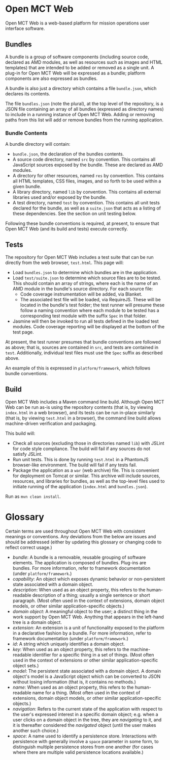 # Open MCT Web

Open MCT Web is a web-based platform for mission operations user interface
software.

## Bundles

A bundle is a group of software components (including source code, declared
as AMD modules, as well as resources such as images and HTML templates)
that are intended to be added or removed as a single unit. A plug-in for
Open MCT Web will be expressed as a bundle; platform components are also
expressed as bundles.

A bundle is also just a directory which contains a file `bundle.json`,
which declares its contents.

The file `bundles.json` (note the plural), at the top level of the
repository, is a JSON file containing an array of all bundles (expressed as
directory names) to include in a running instance of Open MCT Web. Adding or
removing paths from this list will add or remove bundles from the running
application.

### Bundle Contents

A bundle directory will contain:

* `bundle.json`, the declaration of the bundles contents.
* A source code directory, named `src` by convention. This contains all
  JavaScript sources exposed by the bundle. These are declared as
  AMD modules.
* A directory for other resources, named `res` by convention. This
  contains all HTML templates, CSS files, images, and so forth to be
  used within a given bundle.
* A library directory, named `lib` by convention. This contains all
  external libraries used and/or exposed by the bundle.
* A test directory, named `test` by convention. This contains all unit
  tests declared for the bundle, as well as a `suite.json` that acts
  as a listing of these dependencies. See the section on unit testing
  below.

Following these bundle conventions is required, at present, to ensure
that Open MCT Web (and its build and tests) execute correctly.

## Tests

The repository for Open MCT Web includes a test suite that can be run
directly from the web browser, `test.html`. This page will:

* Load `bundles.json` to determine which bundles are in the application.
* Load `test/suite.json` to determine which source files are to be tested.
  This should contain an array of strings, where each is the name of an
  AMD module in the bundle's source directory. For each source file:
  * Code coverage instrumentation will be added, via Blanket.
  * The associated test file will be loaded, via RequireJS. These will
    be located in the bundle's test folder; the test runner will presume
    these follow a naming convention where each module to be tested has a
    corresponding test module with the suffix `Spec` in that folder.
* Jasmine will then be invoked to run all tests defined in the loaded
  test modules. Code coverage reporting will be displayed at the bottom
  of the test page.

At present, the test runner presumes that bundle conventions are followed
as above; that is, sources are contained in `src`, and tests are contained
in `test`. Additionally, individual test files must use the `Spec` suffix
as described above.

An example of this is expressed in `platform/framework`, which follows
bundle conventions.

## Build

Open MCT Web includes a Maven command line build. Although Open MCT Web
can be run as-is using the repository contents (that is, by viewing
`index.html` in a web browser), and its tests can be run in-place
similarly (that is, by viewing `test.html` in a browser), the command
line build allows machine-driven verification and packaging.

This build will:

* Check all sources (excluding those in directories named `lib`) with
  JSLint for code style compliance. The build will fail if any sources
  do not satisfy JSLint.
* Run unit tests. This is done by running `test.html` in a PhantomJS
  browser-like environment. The build will fail if any tests fail.
* Package the application as a `war` (web archive) file. This is
  convenient for deployment on Tomcat or similar. This archive will
  include sources, resources, and libraries for bundles, as well
  as the top-level files used to initiate running of the application
  (`index.html` and `bundles.json`).

Run as `mvn clean install`.

# Glossary

Certain terms are used throughout Open MCT Web with consistent meanings
or conventions. Any deviations from the below are issues and should be
addressed (either by updating this glossary or changing code to reflect
correct usage.)

* _bundle_: A bundle is a removable, reusable grouping of software elements.
  The application is composed of bundles. Plug-ins are bundles. For more
  information, refer to framework documentation (under `platform/framework`.)
* _capability_: An object which exposes dynamic behavior or non-persistent
  state associated with a domain object.
* _description_: When used as an object property, this refers to the human-readable
  description of a thing; usually a single sentence or short paragraph.
  (Most often used in the context of extensions, domain
  object models, or other similar application-specific objects.)
* _domain object_: A meaningful object to the user; a distinct thing in
  the work support by Open MCT Web. Anything that appears in the left-hand
  tree is a domain object.
* _extension_: An extension is a unit of functionality exposed to the
  platform in a declarative fashion by a bundle. For more
  information, refer to framework documentation (under `platform/framework`.)
* _id_: A string which uniquely identifies a domain object.
* _key_: When used as an object property, this refers to the machine-readable
  identifier for a specific thing in a set of things. (Most often used in the
  context of extensions or other similar application-specific object sets.)
* _model_: The persistent state associated with a domain object. A domain
  object's model is a JavaScript object which can be converted to JSON
  without losing information (that is, it contains no methods.)
* _name_: When used as an object property, this refers to the human-readable
  name for a thing. (Most often used in the context of extensions, domain
  object models, or other similar application-specific objects.)
* _navigation_: Refers to the current state of the application with respect
  to the user's expressed interest in a specific domain object; e.g. when
  a user clicks on a domain object in the tree, they are _navigating_ to
  it, and it is thereafter considered the _navigated_ object (until the
  user makes another such choice.)
* _space_: A name used to identify a persistence store. Interactions with
  persistence with generally involve a `space` parameter in some form, to
  distinguish multiple persistence stores from one another (for cases
  where there are multiple valid persistence locations available.)
